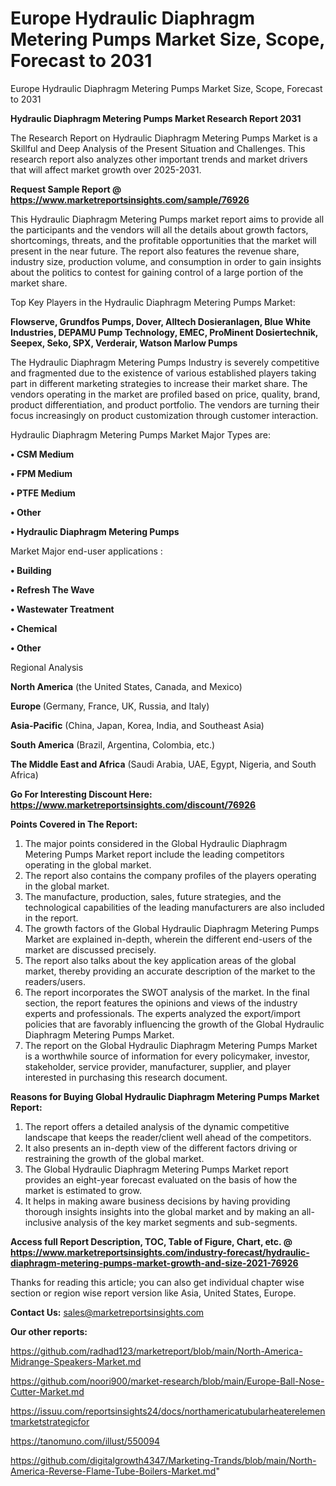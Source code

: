 # Europe Hydraulic Diaphragm Metering Pumps Market Size, Scope, Forecast to 2031
 Europe Hydraulic Diaphragm Metering Pumps Market Size, Scope, Forecast to 2031

<strong>Hydraulic Diaphragm Metering Pumps Market Research Report 2031</strong>

The Research Report on Hydraulic Diaphragm Metering Pumps Market is a Skillful and Deep Analysis of the Present Situation and Challenges. This research report also analyzes other important trends and market drivers that will affect market growth over 2025-2031.

<strong>Request Sample Report @ <a href=https://www.marketreportsinsights.com/sample/76926>https://www.marketreportsinsights.com/sample/76926</a></strong>

This Hydraulic Diaphragm Metering Pumps market report aims to provide all the participants and the vendors will all the details about growth factors, shortcomings, threats, and the profitable opportunities that the market will present in the near future. The report also features the revenue share, industry size, production volume, and consumption in order to gain insights about the politics to contest for gaining control of a large portion of the market share.

Top Key Players in the Hydraulic Diaphragm Metering Pumps Market:

<strong>Flowserve, Grundfos Pumps, Dover, Alltech Dosieranlagen, Blue White Industries, DEPAMU Pump Technology, EMEC, ProMinent Dosiertechnik, Seepex, Seko, SPX, Verderair, Watson Marlow Pumps</strong>

The Hydraulic Diaphragm Metering Pumps Industry is severely competitive and fragmented due to the existence of various established players taking part in different marketing strategies to increase their market share. The vendors operating in the market are profiled based on price, quality, brand, product differentiation, and product portfolio. The vendors are turning their focus increasingly on product customization through customer interaction.

Hydraulic Diaphragm Metering Pumps Market Major Types are:

<strong>• CSM Medium

• FPM Medium

• PTFE Medium

• Other

• Hydraulic Diaphragm Metering Pumps</strong>

Market Major end-user applications :

<strong>• Building

• Refresh The Wave

• Wastewater Treatment

• Chemical

• Other</strong>

Regional Analysis

</u><strong><b>North America</b></strong> (the United States, Canada, and Mexico)

<strong><b>Europe </b></strong>(Germany, France, UK, Russia, and Italy)

<strong><b>Asia-Pacific</b></strong> (China, Japan, Korea, India, and Southeast Asia)

<strong><b>South America</b></strong> (Brazil, Argentina, Colombia, etc.)

<strong><b>The Middle East and Africa</b></strong> (Saudi Arabia, UAE, Egypt, Nigeria, and South Africa)

<strong>Go For Interesting Discount Here: <a href=https://www.marketreportsinsights.com/discount/76926>https://www.marketreportsinsights.com/discount/76926</a></strong>

<strong>Points Covered in The Report:</strong>
<ol>
  <li>The major points considered in the Global Hydraulic Diaphragm Metering Pumps Market report include the leading competitors operating in the global market.</li>
  <li>The report also contains the company profiles of the players operating in the global market.</li>
  <li>The manufacture, production, sales, future strategies, and the technological capabilities of the leading manufacturers are also included in the report.</li>
  <li>The growth factors of the Global Hydraulic Diaphragm Metering Pumps Market are explained in-depth, wherein the different end-users of the market are discussed precisely.</li>
  <li>The report also talks about the key application areas of the global market, thereby providing an accurate description of the market to the readers/users.</li>
  <li>The report incorporates the SWOT analysis of the market. In the final section, the report features the opinions and views of the industry experts and professionals. The experts analyzed the export/import policies that are favorably influencing the growth of the Global Hydraulic Diaphragm Metering Pumps Market.</li>
  <li>The report on the Global Hydraulic Diaphragm Metering Pumps Market is a worthwhile source of information for every policymaker, investor, stakeholder, service provider, manufacturer, supplier, and player interested in purchasing this research document.</li>
</ol>
<strong>Reasons for Buying Global Hydraulic Diaphragm Metering Pumps Market Report:</strong>

<ol>
  <li>The report offers a detailed analysis of the dynamic competitive landscape that keeps the reader/client well ahead of the competitors.</li>
  <li>It also presents an in-depth view of the different factors driving or restraining the growth of the global market.</li>
  <li>The Global Hydraulic Diaphragm Metering Pumps Market report provides an eight-year forecast evaluated on the basis of how the market is estimated to grow.</li>
  <li>It helps in making aware business decisions by having providing thorough insights insights into the global market and by making an all-inclusive analysis of the key market segments and sub-segments.</li>
</ol>
<strong>Access full Report Description, TOC, Table of Figure, Chart, etc. @ <a href=https://www.marketreportsinsights.com/industry-forecast/hydraulic-diaphragm-metering-pumps-market-growth-and-size-2021-76926>https://www.marketreportsinsights.com/industry-forecast/hydraulic-diaphragm-metering-pumps-market-growth-and-size-2021-76926</a></strong>


Thanks for reading this article; you can also get individual chapter wise section or region wise report version like Asia, United States, Europe.

<strong>Contact Us:</strong>
sales@marketreportsinsights.com

<strong>Our other reports:</strong>

<a href=https://github.com/radhad123/marketreport/blob/main/North-America-Midrange-Speakers-Market.md>https://github.com/radhad123/marketreport/blob/main/North-America-Midrange-Speakers-Market.md</a>

<a href=https://github.com/noori900/market-research/blob/main/Europe-Ball-Nose-Cutter-Market.md>https://github.com/noori900/market-research/blob/main/Europe-Ball-Nose-Cutter-Market.md</a>

<a href=https://issuu.com/reportsinsights24/docs/northamericatubularheaterelementmarketstrategicfor>https://issuu.com/reportsinsights24/docs/northamericatubularheaterelementmarketstrategicfor</a>

<a href=https://tanomuno.com/illust/550094>https://tanomuno.com/illust/550094</a>

<a href=https://github.com/digitalgrowth4347/Marketing-Trands/blob/main/North-America-Reverse-Flame-Tube-Boilers-Market.md>https://github.com/digitalgrowth4347/Marketing-Trands/blob/main/North-America-Reverse-Flame-Tube-Boilers-Market.md</a>"
